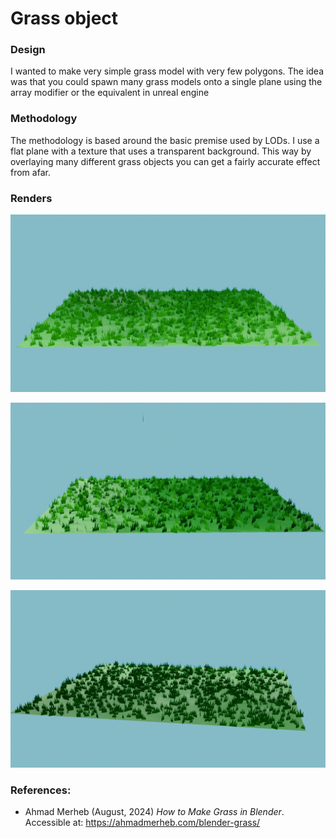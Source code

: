 # Grass object

### Design
I wanted to make very simple grass model with very few polygons. The idea was that you could spawn many grass models onto a single plane using the array modifier or the equivalent in unreal engine

### Methodology
The methodology is based around the basic premise used by LODs. I use a flat plane with a texture that uses a transparent background. This way by overlaying many different grass objects you can get a fairly accurate effect from afar.


### Renders

![Grass from the front](front_on_render.png)

  

![Grass from the side](side_on_render.png)

  

![Grass from the back](back_on_render.png)

### References:

- Ahmad Merheb (August, 2024) *How to Make Grass in Blender*. Accessible at: https://ahmadmerheb.com/blender-grass/